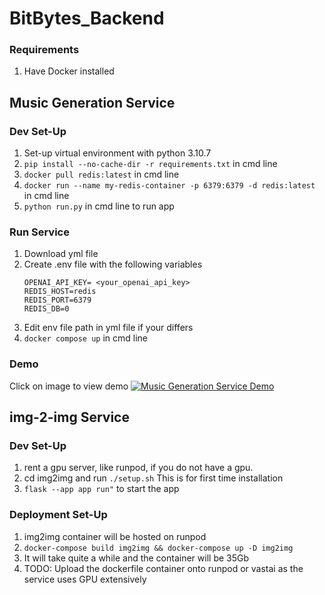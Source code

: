 # BitBytes_Backend

### Requirements
1. Have Docker installed
## Music Generation Service
### Dev Set-Up
1. Set-up virtual environment with python 3.10.7
2.  ```pip install --no-cache-dir -r requirements.txt```  in cmd line
3. ```docker pull redis:latest``` in cmd line
4. ```docker run --name my-redis-container -p 6379:6379 -d redis:latest``` in cmd line
5. ```python run.py``` in cmd line to run app

### Run Service
1. Download yml file
2. Create .env file with the following variables
    ```
    OPENAI_API_KEY= <your_openai_api_key>
    REDIS_HOST=redis
    REDIS_PORT=6379
    REDIS_DB=0
    ```
3. Edit env file path in yml file if your differs
4. ```docker compose up``` in cmd line
### Demo
Click on image to view demo
[![Music Generation Service Demo](https://img.youtube.com/vi/ZrmfwJmS-Tw/0.jpg)](https://www.youtube.com/watch?v=ZrmfwJmS-Tw)


## img-2-img Service

### Dev Set-Up
1. rent a gpu server, like runpod, if you do not have a gpu.
2. cd img2img and run ``` ./setup.sh ``` This is for first time installation
3. ``` flask --app app run" ``` to start the app

### Deployment Set-Up 
1. img2img container will be hosted on runpod
2. ```docker-compose build img2img && docker-compose up -D img2img```
3. It will take quite a while and the container will be 35Gb
4. TODO: Upload the dockerfile container onto runpod or vastai as the service uses GPU extensively
